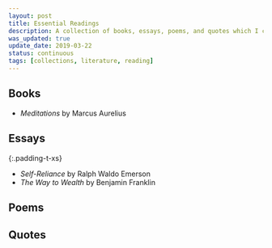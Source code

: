 ```yaml
---
layout: post
title: Essential Readings
description: A collection of books, essays, poems, and quotes which I consider to be essential reading for any human being.
was_updated: true
update_date: 2019-03-22
status: continuous
tags: [collections, literature, reading]
---
```



## Books
* *Meditations* by Marcus Aurelius

## Essays
{:.padding-t-xs}
* *Self-Reliance* by Ralph Waldo Emerson
* *The Way to Wealth* by Benjamin Franklin

## Poems

## Quotes